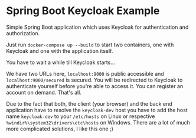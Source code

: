 # Spring Boot Keycloak Example

Simple Spring Boot application which uses Keycloak for authentication and authorization.

Just run `docker-compose up --build` to start two containers, one with Keycloak and one with the application itself.

You have to wait a while till Keycloak starts...

We have two URLs here, `localhost:9000` is public accessible and `localhost:9000/secured` is secured. You will be redirected to Keycloak to authenticate yourself before you're able to access it. You can register an account on demand. That's all.

Due to the fact that both, the client (your browser) and the back end application have to resolve the `keycloak-dev` host you have to add the host name `keycloak-dev` to your `/etc/hosts` on Linux or respective `%windir%\system32\drivers\etc\hosts` on Windows. There are a lot of much more complicated solutions, I like this one ;)
